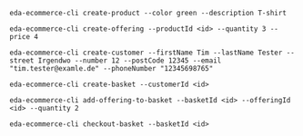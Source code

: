 `eda-ecommerce-cli create-product --color green --description T-shirt`

`eda-ecommerce-cli create-offering --productId <id> --quantity 3 --price 4`

`eda-ecommerce-cli create-customer --firstName Tim --lastName Tester --street Irgendwo --number 12 --postCode 12345 --email "tim.tester@examle.de" --phoneNumber "12345698765"`

`eda-ecommerce-cli create-basket --customerId <id>`

`eda-ecommerce-cli add-offering-to-basket --basketId <id> --offeringId <id> --quantity 2`

`eda-ecommerce-cli checkout-basket --basketId <id>`
